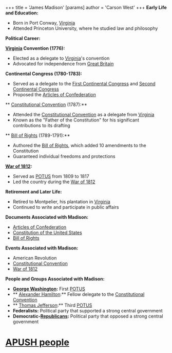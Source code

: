 +++
 title = 'James Madison'
[params]
	author = 'Carson West'
+++
**Early Life and Education:**

* Born in Port Conway, [Virginia](./../virginia/)
* Attended Princeton University, where he studied law and philosophy

**Political Career:**

**[Virginia](./../virginia/) Convention (1776):**

* Elected as a delegate to [Virginia](./../virginia/)'s convention
* Advocated for independence from [Great Britain](./../great-britain/)

**Continental Congress (1780-1783):**

* Served as a delegate to the [First Continental Congress](./../first-continental-congress/) and [Second Continental Congress](./../second-continental-congress/)
* Proposed the [Articles of Confederation](./../articles-of-confederation/)

** [Constitutional Convention](./../constitutional-convention/) (1787):**

* Attended the [Constitutional Convention](./../constitutional-convention/) as a delegate from [Virginia](./../virginia/)
* Known as the "Father of the Constitution" for his significant contributions to its drafting

** [Bill of Rights](./../bill-of-rights/) (1789-1791):**

* Authored the [Bill of Rights](./../bill-of-rights/), which added 10 amendments to the Constitution
* Guaranteed individual freedoms and protections

**[War of 1812](./../war-of-1812/):**

* Served as [POTUS](./../potus/) from 1809 to 1817
* Led the country during the [War of 1812](./../war-of-1812/)

**Retirement and Later Life:**

* Retired to Montpelier, his plantation in [Virginia](./../virginia/)
* Continued to write and participate in public affairs

**Documents Associated with Madison:**

* [Articles of Confederation](./../articles-of-confederation/)
* [Constitution of the United States](./../constitution-of-the-united-states/)
* [Bill of Rights](./../bill-of-rights/)

**Events Associated with Madison:**

* American Revolution
* [Constitutional Convention](./../constitutional-convention/)
* [War of 1812](./../war-of-1812/)

**People and Groups Associated with Madison:**

* **[George Washington](./../george-washington/):** First [POTUS](./../potus/)
* ** [Alexander Hamilton](./../alexander-hamilton/):** Fellow delegate to the [Constitutional Convention](./../constitutional-convention/)
* ** [Thomas Jefferson](./../thomas-jefferson/):** Third [POTUS](./../potus/)
* **Federalists:** Political party that supported a strong central government
* **Democratic-[Republicans](./../republicans/):** Political party that opposed a strong central government
# [APUSH people](./../apush-people/)